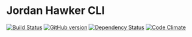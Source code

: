 # Jordan Hawker CLI

[![Build Status](https://travis-ci.org/elwayman02/jordan-hawker-cli.svg?branch=master)](https://travis-ci.org/elwayman02/jordan-hawker-cli)
[![GitHub version](https://badge.fury.io/gh/elwayman02%2Fjordan-hawker-cli.svg)](http://badge.fury.io/gh/elwayman02%2Fjordan-hawker-cli)
[![Dependency Status](https://www.versioneye.com/user/projects/55d81ce38d9c4b001b000001/badge.svg?style=flat)](https://www.versioneye.com/user/projects/55d81ce38d9c4b001b000001)
[![Code Climate](https://codeclimate.com/github/elwayman02/jordan-hawker-cli/badges/gpa.svg)](https://codeclimate.com/github/elwayman02/jordan-hawker-cli)

